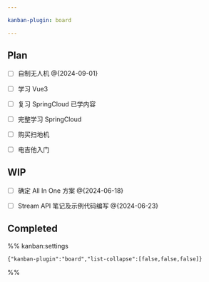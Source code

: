 ```yaml
---

kanban-plugin: board

---
```


## Plan

- [ ] 自制无人机 @{2024-09-01}
- [ ] 学习 Vue3
- [ ] 复习 SpringCloud 已学内容
- [ ] 完整学习 SpringCloud
- [ ] 购买扫地机
- [ ] 电吉他入门


## WIP

- [ ] 确定 All In One 方案 @{2024-06-18}
- [ ] Stream API 笔记及示例代码编写 @{2024-06-23}


## Completed





%% kanban:settings
```
{"kanban-plugin":"board","list-collapse":[false,false,false]}
```
%%